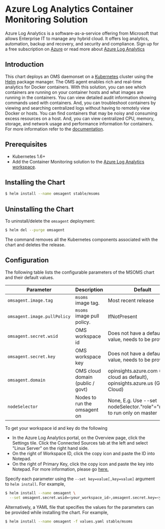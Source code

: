 # Azure Log Analytics Container Monitoring Solution

Azure Log Analytics is a software-as-a-service offering from Microsoft that allows Enterprise IT to manage any hybrid cloud. It offers log analytics, automation, backup and recovery, and security and compliance.  Sign up for a free subscription on [Azure](https://azure.microsoft.com/en-us/free/) or read more about [Azure Log Analytics ](https://docs.microsoft.com/en-us/azure/log-analytics/log-analytics-overview)

## Introduction

This chart deploys an OMS daemonset on a [Kubernetes](http://kubernetes.io) cluster using the [Helm](https://helm.sh) package manager. The OMS agent enables rich and real-time analytics for Docker containers. With this solution, you can see which containers are running on your container hosts and what images are running in the containers. You can view detailed audit information showing commands used with containers. And, you can troubleshoot containers by viewing and searching centralized logs without having to remotely view Docker or hosts. You can find containers that may be noisy and consuming excess resources on a host. And, you can view centralized CPU, memory, storage, and network usage and performance information for containers. For more information refer to the [documentation](https://docs.microsoft.com/en-us/azure/log-analytics/log-analytics-containers).

## Prerequisites

- Kubernetes 1.6+
- Add the Container Monitoring solution to the [Azure Log Analytics workspace](https://azuremarketplace.microsoft.com/en-us/marketplace/apps/microsoft.containersoms?tab=Overview).

## Installing the Chart

```bash
$ helm install --name omsagent stable/msoms
```

## Uninstalling the Chart

To uninstall/delete the `omsagent` deployment:

```bash
$ helm del --purge omsagent
```

The command removes all the Kubernetes components associated with the chart and deletes the release.

## Configuration

The following table lists the configurable parameters of the MSOMS chart and their default values.

| Parameter                  | Description                        | Default                                                                          |
| -----------------------    | ---------------------------------- | -------------------------------------------------------------------------------- |
| `omsagent.image.tag`       | `msoms` image tag.                 | Most recent release                                                              |
| `omsagent.image.pullPolicy`| `msoms` image pull policy.         | IfNotPresent                                                                     |
| `omsagent.secret.wsid`     | OMS workspace id                   | Does not have a default value, needs to be provided                              |
| `omsagent.secret.key`      | OMS workspace key                  | Does not have a default value, needs to be provided                              |
| `omsagent.domain`          | OMS cloud domain (public / govt)   | opinsights.azure.com (Public cloud as default), opinsights.azure.us (Govt Cloud) |
| `nodeSelector`             | Nodes to run the omsagent on       | None, E.g. Use --set nodeSelector."role"="master" to run only on master          |

To get your workspace id and key do the following
- In the Azure Log Analytics portal, on the Overview page, click the Settings tile. Click the Connected Sources tab at the left and select "Linux Server" on the right hand side.
- On the right of Workspace ID, click the copy icon and paste the ID into Notepad.
- On the right of Primary Key, click the copy icon and paste the key into Notepad.
For more information, please go [here.](https://docs.microsoft.com/en-us/azure/log-analytics/log-analytics-windows-agents#download-the-agent-setup-file-from-oms)

Specify each parameter using the `--set key=value[,key=value]` argument to `helm install`. For example,

```bash
$ helm install --name omsagent \
  --set omsagent.secret.wsid=<your_workspace_id>,omsagent.secret.key=<your_workspace_key> stable/msoms

```

Alternatively, a YAML file that specifies the values for the parameters can be provided while installing the chart. For example,

```bash
$ helm install --name omsagent -f values.yaml stable/msoms
```
